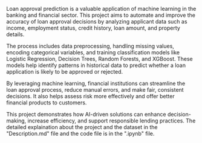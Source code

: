 Loan approval prediction is a valuable application of machine learning in the banking and financial sector. This project aims to automate and improve the accuracy of loan approval decisions by analyzing applicant data such as income, employment status, credit history, loan amount, and property details.

The process includes data preprocessing, handling missing values, encoding categorical variables, and training classification models like Logistic Regression, Decision Trees, Random Forests, and XGBoost. These models help identify patterns in historical data to predict whether a loan application is likely to be approved or rejected.

By leveraging machine learning, financial institutions can streamline the loan approval process, reduce manual errors, and make fair, consistent decisions. It also helps assess risk more effectively and offer better financial products to customers.

This project demonstrates how AI-driven solutions can enhance decision-making, increase efficiency, and support responsible lending practices.
The detailed explaination about the project and the dataset in the "Description.md" file and the code file is in the ".ipynb" file.
